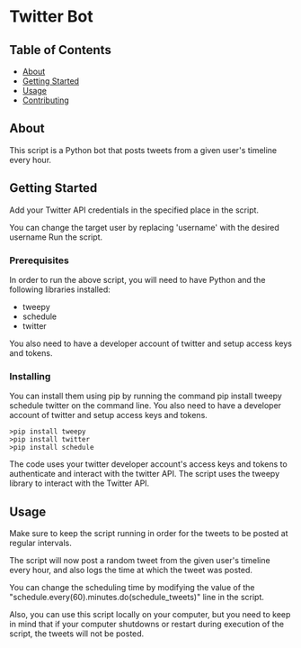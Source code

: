 # Twitter Bot 

## Table of Contents

- [About](#about)
- [Getting Started](#getting_started)
- [Usage](#usage)
- [Contributing](../CONTRIBUTING.md)

## About <a name = "about"></a>

This script is a Python bot that posts tweets from a given user's timeline every hour.

## Getting Started <a name = "getting_started"></a>

Add your Twitter API credentials in the specified place in the script.

You can change the target user by replacing 'username' with the desired username
Run the script.

### Prerequisites

In order to run the above script, you will need to have Python and the following libraries installed:

   - tweepy
   - schedule
   - twitter

You also need to have a developer account of twitter and setup access keys and tokens.

### Installing

You can install them using pip by running the command pip install tweepy schedule twitter on the command line.
You also need to have a developer account of twitter and setup access keys and tokens.

    >pip install tweepy
    >pip install twitter
    >pip install schedule

The code uses your twitter developer account's access keys and tokens to authenticate and interact with the twitter API. The script uses the tweepy library to interact with the Twitter API.

## Usage <a name = "usage"></a>

Make sure to keep the script running in order for the tweets to be posted at regular intervals.

The script will now post a random tweet from the given user's timeline every hour, and also logs the time at which the tweet was posted.

You can change the scheduling time by modifying the value of the "schedule.every(60).minutes.do(schedule_tweets)" line in the script.

Also, you can use this script locally on your computer, but you need to keep in mind that if your computer shutdowns or restart during execution of the script, the tweets will not be posted.
